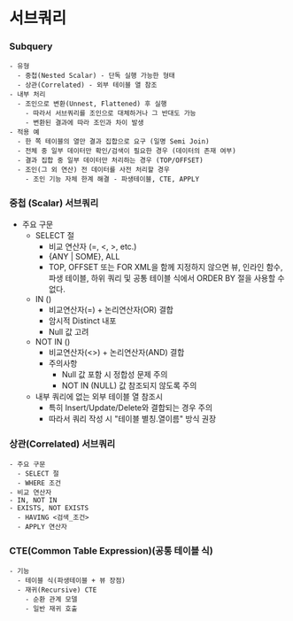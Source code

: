 # 서브쿼리
### Subquery
    - 유형
      - 중첩(Nested Scalar) - 단독 실행 가능한 형태
      - 상관(Correlated) - 외부 테이블 열 참조
    - 내부 처리
      - 조인으로 변환(Unnest, Flattened) 후 실행
        - 따라서 서브쿼리를 조인으로 대체하거나 그 반대도 가능
        - 변환된 결과에 따라 조인과 차이 발생
    - 적용 예
      - 한 쪽 테이블의 열만 결과 집합으로 요구 (일명 Semi Join)
      - 전체 중 일부 데이터만 확인/검색이 필요한 경우 (데이터의 존재 여부)
      - 결과 집합 중 일부 데이터만 처리하는 경우 (TOP/OFFSET)
      - 조인(그 외 연산) 전 데이터를 사전 처리할 경우
        - 조인 기능 자체 한계 해결 - 파생테이블, CTE, APPLY


### 중첩 (Scalar) 서브쿼리
   - 주요 구문
     - SELECT 절
       - 비교 연산자 (=, <, >, etc.)
       - {ANY | SOME}, ALL
       - TOP, OFFSET 또는 FOR XML을 함께 지정하지 않으면 뷰, 인라인 함수, 파생 테이블, 하위 쿼리 및 공통 테이블 식에서 ORDER BY 절을 사용할 수 없다.
     - IN ()
       - 비교연산자(=) + 논리연산자(OR) 결합
       - 암시적 Distinct 내포
       - Null 값 고려
     - NOT IN ()
       - 비교연산자(<>) + 논리연산자(AND) 결합
       - 주의사항 
         - Null 값 포함 시 정합성 문제 주의
         - NOT IN (NULL) 값 참조되지 않도록 주의
	 - 내부 쿼리에 없는 외부 테이블 열 참조시
	   - 특히 Insert/Update/Delete와 결합되는 경우 주의
	   - 따라서 쿼리 작성 시 "테이블 별칭.열이름" 방식 권장

### 상관(Correlated) 서브쿼리
    - 주요 구문
      - SELECT 절
      - WHERE 조건
	- 비교 연산자
	- IN, NOT IN
	- EXISTS, NOT EXISTS
      - HAVING <검색_조건>
      - APPLY 연산자 

### CTE(Common Table Expression)(공통 테이블 식)
    - 기능
      - 테이블 식(파생테이블 + 뷰 장점)
      - 재귀(Recursive) CTE
        - 순환 관계 모델
        - 일반 재귀 호출
